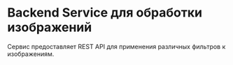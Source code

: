 # Backend Service для обработки изображений

Сервис предоставляет REST API для применения различных фильтров к изображениям.

